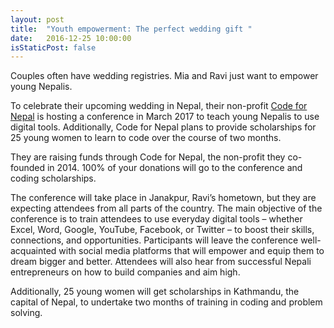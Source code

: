 ```yaml
---
layout: post
title:  "Youth empowerment: The perfect wedding gift "
date:   2016-12-25 10:00:00
isStaticPost: false
---
```


Couples often have wedding registries. Mia and Ravi just want to empower young Nepalis.

To celebrate their upcoming wedding in Nepal, their non-profit [Code for Nepal](http://codefornepal.org) is hosting a conference in March 2017 to teach young Nepalis to use digital tools. Additionally, Code for Nepal plans to provide scholarships for 25 young women to learn to code over the course of two months.

They are raising funds through Code for Nepal, the non-profit they co-founded in 2014. 100% of your donations will go to the conference and coding scholarships.

The conference will take place in Janakpur, Ravi’s hometown, but they are expecting attendees from all parts of the country. The main objective of the conference is to train attendees to use everyday digital tools – whether Excel, Word, Google, YouTube, Facebook, or Twitter – to boost their skills, connections, and opportunities. Participants will leave the conference well-acquainted with social media platforms that will empower and equip them to dream bigger and better. Attendees will also hear from successful Nepali entrepreneurs on how to build companies and aim high.

Additionally, 25 young women will get scholarships in Kathmandu, the capital of Nepal, to undertake two months of training in coding and problem solving.